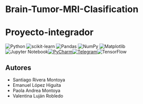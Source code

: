 # Brain-Tumor-MRI-Clasification

# Proyecto-integrador

![Python](https://img.shields.io/badge/python-3670A0?style=for-the-badge&logo=python&logoColor=ffdd54) ![scikit-learn](https://img.shields.io/badge/scikit--learn-%23F7931E.svg?style=for-the-badge&logo=scikit-learn&logoColor=white) ![Pandas](https://img.shields.io/badge/pandas-%23150458.svg?style=for-the-badge&logo=pandas&logoColor=white) ![NumPy](https://img.shields.io/badge/numpy-%23013243.svg?style=for-the-badge&logo=numpy&logoColor=white) ![Matplotlib](https://img.shields.io/badge/Matplotlib-%23ffffff.svg?style=for-the-badge&logo=Matplotlib&logoColor=black) ![Jupyter Notebook](https://img.shields.io/badge/jupyter-%23FA0F00.svg?style=for-the-badge&logo=jupyter&logoColor=white)[![PyCharm](https://img.shields.io/badge/PyCharm-000?logo=pycharm&logoColor=fff)](#)[![Telegram](https://img.shields.io/badge/Telegram-2CA5E0?logo=telegram&logoColor=white)](#)![TensorFlow](https://img.shields.io/badge/TensorFlow-FF6F00?style=for-the-badge&logo=tensorflow&logoColor=white)



## Autores

- Santiago Rivera Montoya
- Emanuel López Higuita
- Paola Andrea Montoya
- Valentina Luján Robledo
